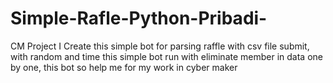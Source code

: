 # Simple-Rafle-Python-Pribadi-
CM Project
I Create this simple bot for parsing raffle with csv file submit,
with random and time this simple bot run with eliminate member in data one by one, this bot so help me for my work in cyber maker
